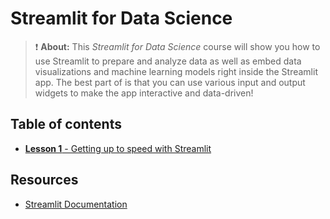 # Streamlit for Data Science

> ❗ **About:** This *Streamlit for Data Science* course will show you how to use Streamlit to prepare and analyze data as well as embed data visualizations and machine learning models right inside the Streamlit app. The best part of is that you can use various input and output widgets to make the app interactive and data-driven!

## Table of contents
- [**Lesson 1** - Getting up to speed with Streamlit](./lesson-1.md)

## Resources
- [Streamlit Documentation](https://docs.streamlit.io/)
